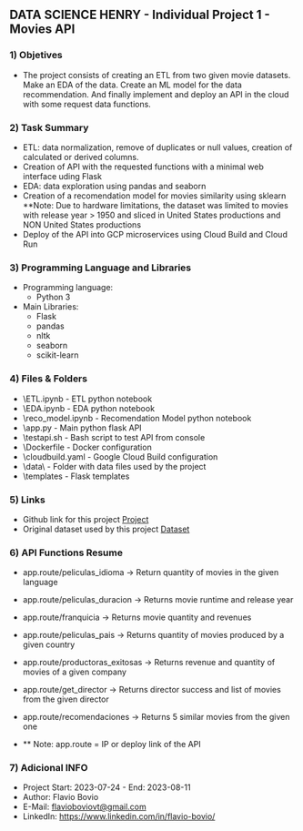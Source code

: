 ## DATA SCIENCE HENRY -  Individual Project 1 - Movies API ##

### 1) Objetives ###
+ The project consists of creating an ETL from two given movie datasets. Make an EDA of the data. Create an ML model for the data recommendation. And finally implement and deploy an API in the cloud with some request data functions.

### 2) Task Summary ###
+ ETL: data normalization, remove of duplicates or null values, creation of calculated or derived columns.
+ Creation of API with the requested functions with a minimal web interface uding Flask
+ EDA: data exploration using pandas and seaborn
+ Creation of a recomendation model for movies similarity using sklearn **Note: Due to hardware limitations, the dataset was limited to movies with release year > 1950 and sliced in United States productions and NON United States productions
+ Deploy of the API into GCP microservices using Cloud Build and Cloud Run



### 3) Programming Language and Libraries ###
- Programming language: 
  - Python 3
- Main Libraries: 
  - Flask
  - pandas
  - nltk
  - seaborn
  - scikit-learn

### 4) Files & Folders ###
+ \ETL.ipynb - ETL python notebook
+ \EDA.ipynb - EDA python notebook
+ \reco_model.ipynb - Recomendation Model python notebook 
+ \app.py - Main python flask API
+ \testapi.sh - Bash script to test API from console
+ \Dockerfile - Docker configuration 
+ \cloudbuild.yaml - Google Cloud Build configuration
+ \data\ - Folder with data files used by the project
+ \templates - Flask templates

### 5) Links ### 
+ Github link for this project [Project](https://github.com/flaviobovio/movies)
+ Original dataset used by this project [Dataset](https://drive.google.com/drive/folders/1mfUVyP3jS-UMdKHERknkQ4gaCRCO2e1v)



### 6) API Functions Resume ###
+ app.route/peliculas_idioma -> Return quantity of movies in the given language

+ app.route/peliculas_duracion -> Returns movie runtime and release year

+ app.route/franquicia -> Returns movie quantity and revenues

+ app.route/peliculas_pais -> Returns quantity of movies produced by a given country

+ app.route/productoras_exitosas -> Returns revenue and quantity of movies of a given company

+ app.route/get_director -> Returns director success and list of movies from the given director

+ app.route/recomendaciones -> Returns 5 similar movies from the given one

+ ** Note: app.route = IP or deploy link of the API

### 7) Adicional INFO ###
+ Project Start: 2023-07-24 - End: 2023-08-11
+ Author: Flavio Bovio
+ E-Mail: flavioboviovt@gmail.com
+ LinkedIn: https://www.linkedin.com/in/flavio-bovio/
